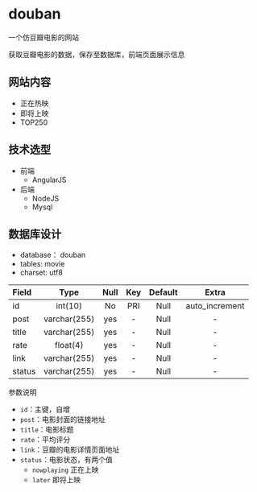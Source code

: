 # douban
一个仿豆瓣电影的网站

获取豆瓣电影的数据，保存至数据库，前端页面展示信息

## 网站内容
- 正在热映
- 即将上映
- TOP250

## 技术选型
- 前端
    - AngularJS
- 后端
    - NodeJS
    - Mysql

## 数据库设计
- database： douban
- tables: movie
- charset: utf8

| 	Field  | 	Type	 | 	  Null	 |	  Key	 |	 Default | 	 Extra      |
|:---------|:-----------:|:---------:|:---------:|:---------:|:------------:|
|   id     |   int(10)	 |     No    |    PRI    |    Null   |auto_increment|
|  post    | varchar(255)|    yes    |    -	     |    Null   |      -       |
|  title   | varchar(255)|    yes    |    -      |    Null   |      -       |  
|  rate    |  float(4)   |    yes    |    -		 |    Null   |		-		|
|  link    | varchar(255)|    yes    |    -      |    Null   |      -       |   
| status   | varchar(255)|    yes    |    -      |    Null   |      -       |

参数说明

- `id`：主键，自增
- `post`：电影封面的链接地址
- `title`：电影标题
- `rate`：平均评分
- `link`：豆瓣的电影详情页面地址
- `status`：电影状态，有两个值
 	- `nowplaying` 正在上映
 	- `later` 即将上映


